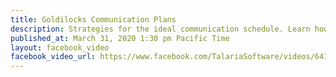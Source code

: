 ```yaml
---
title: Goldilocks Communication Plans
description: Strategies for the ideal communication schedule. Learn how to avoid having too many meetings or too few.
published_at: March 31, 2020 1:30 pm Pacific Time
layout: facebook_video
facebook_video_url: https://www.facebook.com/TalariaSoftware/videos/641025626741560/
---
```

